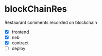 # blockChainRes
Restaurant comments recorded on blockchain
- [x] frontend
- [x] neb
- [x] contract
- [ ] deploy
